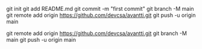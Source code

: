 git init
git add README.md
git commit -m "first commit"
git branch -M main
git remote add origin https://github.com/devcsa/avantti.git
git push -u origin main

git remote add origin https://github.com/devcsa/avantti.git
git branch -M main
git push -u origin main
